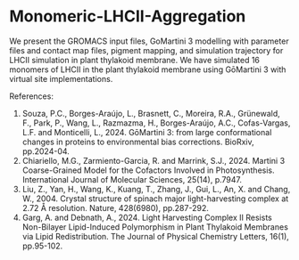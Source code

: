 # Monomeric-LHCII-Aggregation
We present the GROMACS input files, GoMartini 3 modelling with parameter files and contact map files, pigment mapping, and simulation trajectory for LHCII simulation in plant thylakoid membrane.
We have simulated 16 monomers of LHCII in the plant thylakoid membrane using GōMartini 3 with virtual site implementations.


References: 
1. Souza, P.C., Borges-Araújo, L., Brasnett, C., Moreira, R.A., Grünewald, F., Park, P., Wang, L., Razmazma, H., Borges-Araújo, A.C., Cofas-Vargas, L.F. and Monticelli, L., 2024. GōMartini 3: from large conformational changes in proteins to environmental bias corrections. BioRxiv, pp.2024-04.
2. Chiariello, M.G., Zarmiento-Garcia, R. and Marrink, S.J., 2024. Martini 3 Coarse-Grained Model for the Cofactors Involved in Photosynthesis. International Journal of Molecular Sciences, 25(14), p.7947.
3. Liu, Z., Yan, H., Wang, K., Kuang, T., Zhang, J., Gui, L., An, X. and Chang, W., 2004. Crystal structure of spinach major light-harvesting complex at 2.72 Å resolution. Nature, 428(6980), pp.287-292.
4. Garg, A. and Debnath, A., 2024. Light Harvesting Complex II Resists Non-Bilayer Lipid-Induced Polymorphism in Plant Thylakoid Membranes via Lipid Redistribution. The Journal of Physical Chemistry Letters, 16(1), pp.95-102.
